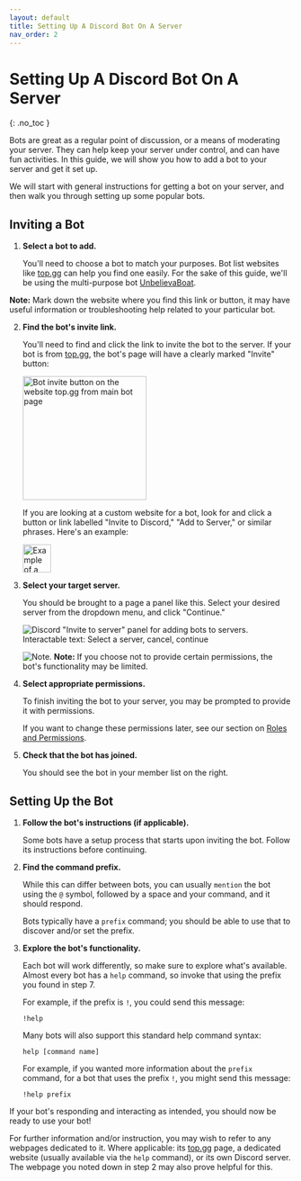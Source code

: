 ```yaml
---
layout: default
title: Setting Up A Discord Bot On A Server
nav_order: 2
---
```


# Setting Up A Discord Bot On A Server
{: .no_toc }

Bots are great as a regular point of discussion, or a means of moderating your server. They can help keep your server under control, and can have fun activities. In this guide, we will show you how to add a bot to your server and get it set up.

We will start with general instructions for getting a bot on your server, and then walk you through setting up some popular bots.

## Inviting a Bot

1. **Select a bot to add.**

    You'll need to choose a bot to match your purposes. Bot list websites like [top.gg](https://top.gg/) can help you find one easily. For the sake of this guide, we'll be using the multi-purpose bot [UnbelievaBoat](https://unbelievaboat.com/).

**Note:** Mark down the website where you find this link or button, it may have useful information or troubleshooting help related to your particular bot.

2. **Find the bot's invite link.**

    You'll need to find and click the link to invite the bot to the server. If your bot is from [top.gg](https://top.gg/), the bot's page will have a clearly marked "Invite" button:

    <img src="https://kaydens.ca/user-docs-discord/assets/images/topgg_invite_button.png" alt="Bot invite button on the website top.gg from main bot page" style="height: 220px" />

    If you are looking at a custom website for a bot, look for and click a button or link labelled "Invite to Discord," "Add to Server," or similar phrases. Here's an example:

    <img src="https://kaydens.ca/user-docs-discord/assets/images/invite_to_discord_button.png" alt="Example of a button to invite a bot. Text: Invite to Discord" style="height: 50px" />

3. **Select your target server.**

    You should be brought to a page a panel like this. Select your desired server from the dropdown menu, and click "Continue."

    ![Discord "Invite to server" panel for adding bots to servers. Interactable text: Select a server, cancel, continue](https://kaydens.ca/user-docs-discord/assets/images/invite_to_server_panel.png)

    <img src="https://kaydens.ca/user-docs-discord/assets/images/note.jpg" alt="Note."/> **Note:** If you choose not to provide certain permissions, the bot's functionality may be limited.
4. **Select appropriate permissions.**

    To finish inviting the bot to your server, you may be prompted to provide it with permissions. 

    If you want to change these permissions later, see our section on [Roles and Permissions](https://kaydens.ca/user-docs-discord/docs/creating-roles-and-permissions/).

5. **Check that the bot has joined.**

    You should see the bot in your member list on the right. 

## Setting Up the Bot

1. **Follow the bot's instructions (if applicable).**

    Some bots have a setup process that starts upon inviting the bot. Follow its instructions before continuing.

2. **Find the command prefix.**

    While this can differ between bots, you can usually `mention` the bot using the `@` symbol, followed by a space and your command, and it should respond.

    Bots typically have a `prefix` command; you should be able to use that to discover and/or set the prefix.

3. **Explore the bot's functionality.**

    Each bot will work differently, so make sure to explore what's available. Almost every bot has a `help` command, so invoke that using the prefix you found in step 7.

    For example, if the prefix is `!`, you could send this message:
    ```
    !help
    ```
    Many bots will also support this standard help command syntax:
    ```
    help [command name]
    ```
    For example, if you wanted more information about the `prefix` command, for a bot that uses the prefix `!`, you might send this message:
    ```
    !help prefix
    ```


If your bot's responding and interacting as intended, you should now be ready to use your bot! 

For further information and/or instruction, you may wish to refer to any webpages dedicated to it. Where applicable: its [top.gg](https://top.gg/) page, a dedicated website (usually available via the `help` command), or its own Discord server. The webpage you noted down in step 2 may also prove helpful for this.

<!--
<button style="color: black" onclick="toggleSpoiler('test')">Show/Hide Images</button>
<span id='test' style='display: none'>hi</span>

<script>
function toggleSpoiler(tagId) {
    let targetSpoiler = document.getElementById(tagId);
    if (targetSpoiler.style.display == 'none') {
        targetSpoiler.style.display = 'inherit';
    } else if (targetSpoiler.style.display == 'inherit') {
        targetSpoiler.style.display = 'none';
    }
}
</script>
-->
